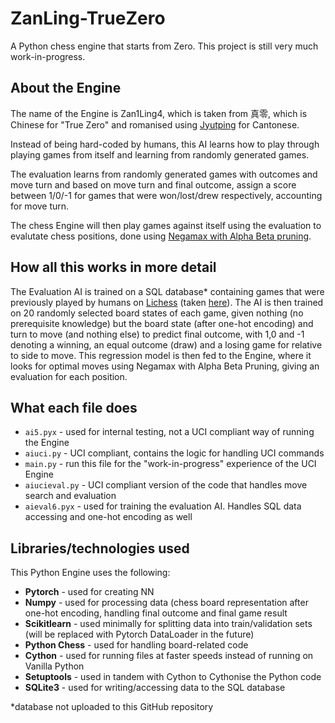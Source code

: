 # ZanLing-TrueZero
A Python chess engine that starts from Zero. This project is still very much work-in-progress.

## About the Engine
The name of the Engine is Zan1Ling4, which is taken from 真零, which is Chinese for "True Zero" and romanised using [Jyutping](https://en.wikipedia.org/wiki/Jyutping) for Cantonese. 

Instead of being hard-coded by humans, this AI learns how to play through playing games from itself and learning from randomly generated games. 

The evaluation learns from randomly generated games with outcomes and move turn and based on move turn and final outcome, assign a score between 1/0/-1 for games that were won/lost/drew respectively, accounting for move turn. 

The chess Engine will then play games against itself using the evaluation to evalutate chess positions, done using [Negamax with Alpha Beta pruning](https://en.wikipedia.org/wiki/Negamax#Negamax_with_alpha_beta_pruning).

## How all this works in more detail
The Evaluation AI is trained on a SQL database* containing games that were previously played by humans on [Lichess](lichess.com) (taken [here](https://database.lichess.org/)). The AI is then trained on 20 randomly selected board states of each game, given nothing (no prerequisite knowledge) but the board state (after one-hot encoding) and turn to move (and nothing else) to predict final outcome, with 1,0 and -1 denoting a winning, an equal outcome (draw) and a losing game for relative to side to move. This regression model is then fed to the Engine, where it looks for optimal moves using Negamax with Alpha Beta Pruning, giving an evaluation for each position.

## What each file does
- `ai5.pyx` - used for internal testing, not a UCI compliant way of running the Engine
- `aiuci.py` - UCI compliant, contains the logic for handling UCI commands
- `main.py` - run this file for the "work-in-progress" experience of the UCI Engine
- `aiucieval.py` - UCI compliant version of the code that handles move search and evaluation
- `aieval6.pyx` - used for training the evaluation AI. Handles SQL data accessing and one-hot encoding as well

## Libraries/technologies used
This Python Engine uses the following:
- **Pytorch** - used for creating NN
- **Numpy** - used for processing data (chess board representation after one-hot encoding, handling final outcome and final game result
- **Scikitlearn** - used minimally for splitting data into train/validation sets (will be replaced with Pytorch DataLoader in the future)
- **Python Chess** - used for handling board-related code
- **Cython** - used for running files at faster speeds instead of running on Vanilla Python
- **Setuptools** - used in tandem with Cython to Cythonise the Python code
- **SQLite3** - used for writing/accessing data to the SQL database

*database not uploaded to this GitHub repository 
